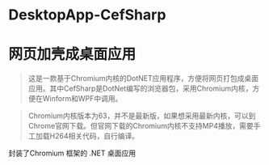 # DesktopApp-CefSharp
# 网页加壳成桌面应用
> 这是一款基于Chromium内核的DotNET应用程序，方便将网页打包成桌面应用。其中CefSharp是DotNet编写的浏览器包，采用Chromium内核，方便在Winform和WPF中调用。

> Chromium内核版本为63，并不是最新版，如果想采用最新内核，可以到Chrome官网下载。但官网下载的Chromium内核不支持MP4播放，需要手工加载H264相关代码，自行编译。

封装了Chromium 框架的 .NET 桌面应用
